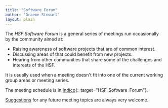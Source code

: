 ```yaml
---
title: "Software Forum"
author: "Graeme Stewart"
layout: plain
---
```


The *HSF Software Forum* is a general series of meetings run occasionally by the community aimed at:

* Raising awareness of software projects that are of common interest.
* Discussing areas of that could benefit from new projects.
* Hearing from other communities that share some of the challenges and interests of the HSF.

It is usually used when a meeting doesn't fit into one of the current working group
areas or meeting series.

The meeting schedule is in [Indico](https://indico.cern.ch/category/10392/){:_target="HSF_Software_Forum"}.

[Suggestions](mailto:hsf-steering@googlegroups.com) for any future meeting topics are always very welcome.
